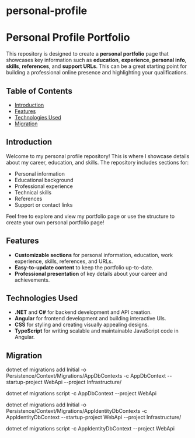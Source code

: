 # personal-profile

# Personal Profile Portfolio

This repository is designed to create a **personal portfolio** page that showcases key information such as **education**, **experience**, **personal info**, **skills**, **references**, and **support URLs**. This can be a great starting point for building a professional online presence and highlighting your qualifications.

## Table of Contents
- [Introduction](#introduction)
- [Features](#features)
- [Technologies Used](#technologies-used)
- [Migration](#migration)
<!-- - [Sections](#sections)
  - [Personal Information](#personal-information)
  - [Education](#education)
  - [Experience](#experience)
  - [Skills](#skills)
  - [References](#references)
  - [Support URL](#support-url) -->

## Introduction
Welcome to my personal profile repository! This is where I showcase details about my career, education, and skills. The repository includes sections for:
- Personal information
- Educational background
- Professional experience
- Technical skills
- References
- Support or contact links

Feel free to explore and view my portfolio page or use the structure to create your own personal portfolio page!

## Features
- **Customizable sections** for personal information, education, work experience, skills, references, and URLs.
- **Easy-to-update content** to keep the portfolio up-to-date.
- **Professional presentation** of key details about your career and achievements.

## Technologies Used
- **.NET** and **C#** for backend development and API creation.
- **Angular** for frontend development and building interactive UIs.
- **CSS** for styling and creating visually appealing designs.
- **TypeScript** for writing scalable and maintainable JavaScript code in Angular.

## Migration

dotnet ef migrations add Initial -o Persistence/Context/Migrations/AppDbContexts -c AppDbContext --startup-project WebApi  --project Infrastructure/

dotnet ef migrations script -c AppDbContext --project WebApi


dotnet ef migrations add Initial -o Persistence/Context/Migrations/AppIdentityDbContexts -c AppIdentityDbContext --startup-project WebApi  --project Infrastructure/

dotnet ef migrations script -c AppIdentityDbContext --project WebApi